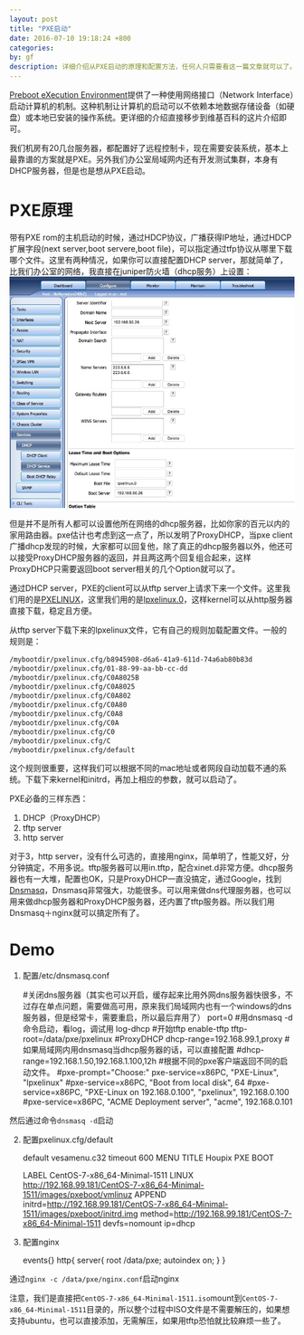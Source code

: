 ```yaml
---
layout: post
title: "PXE启动"
date: 2016-07-10 19:18:24 +800
categories: 
by: gf
description: 详细介绍从PXE启动的原理和配置方法，任何人只需要看这一篇文章就可以了。
---
```


[Preboot eXecution Environment](https://zh.wikipedia.org/wiki/%E9%A2%84%E5%90%AF%E5%8A%A8%E6%89%A7%E8%A1%8C%E7%8E%AF%E5%A2%83)提供了一种使用网络接口（Network Interface）启动计算机的机制。这种机制让计算机的启动可以不依赖本地数据存储设备（如硬盘）或本地已安装的操作系统。更详细的介绍直接移步到维基百科的这片介绍即可。

我们机房有20几台服务器，都配置好了远程控制卡，现在需要安装系统，基本上最靠谱的方案就是PXE。另外我们办公室局域网内还有开发测试集群，本身有DHCP服务器，但是也是想从PXE启动。

# PXE原理
带有PXE rom的主机启动的时候，通过HDCP协议，广播获得IP地址，通过HDCP扩展字段(next server,boot servere,boot file)，可以指定通过tfp协议从哪里下载哪个文件。这里有两种情况，如果你可以直接配置DHCP server，那就简单了，比我们办公室的网络，我直接在juniper防火墙（dhcp服务）上设置：
![防火墙设置pxe](/images/juniper-pxe.png)

但是并不是所有人都可以设置他所在网络的dhcp服务器，比如你家的百元以内的家用路由器。pxe估计也考虑到这一点了，所以发明了ProxyDHCP，当pxe client广播dhcp发现的时候，大家都可以回复他，除了真正的dhcp服务器以外，他还可以接受ProxyDHCP服务器的返回，并且两这两个回复组合起来，这样ProxyDHCP只需要返回boot server相关的几个Option就可以了。

通过DHCP server，PXE的client可以从tftp server上请求下来一个文件。这里我们用的是[PXELINUX](http://www.syslinux.org/wiki/index.php?title=PXELINUX)，这里我们用的是[lpxelinux.0](http://www.syslinux.org/wiki/index.php?title=PXELINUX#HTTP_and_FTP)，这样kernel可以从http服务器直接下载，稳定且方便。

从tftp server下载下来的lpxelinux文件，它有自己的规则加载配置文件。一般的规则是：

	/mybootdir/pxelinux.cfg/b8945908-d6a6-41a9-611d-74a6ab80b83d
 	/mybootdir/pxelinux.cfg/01-88-99-aa-bb-cc-dd
 	/mybootdir/pxelinux.cfg/C0A8025B
 	/mybootdir/pxelinux.cfg/C0A8025
 	/mybootdir/pxelinux.cfg/C0A802
 	/mybootdir/pxelinux.cfg/C0A80
 	/mybootdir/pxelinux.cfg/C0A8
 	/mybootdir/pxelinux.cfg/C0A
 	/mybootdir/pxelinux.cfg/C0
 	/mybootdir/pxelinux.cfg/C
 	/mybootdir/pxelinux.cfg/default

这个规则很重要，这样我们可以根据不同的mac地址或者网段自动加载不通的系统。下载下来kernel和initrd，再加上相应的参数，就可以启动了。

PXE必备的三样东西：

1. DHCP（ProxyDHCP）
2. tftp server
3. http server

对于3，http server，没有什么可选的，直接用nginx，简单明了，性能又好，分分钟搞定，不用多说。tftp服务器可以用in.tftp，配合xinet.d非常方便。dhcp服务器也有一大堆，配置也OK，只是ProxyDHCP一直没搞定，通过Google，找到[Dnsmasq](http://www.thekelleys.org.uk/dnsmasq/doc.html)，Dnsmasq非常强大，功能很多。可以用来做dns代理服务器，也可以用来做dhcp服务器和ProxyDHCP服务器，还内置了tftp服务器。所以我们用Dnsmasq＋nginx就可以搞定所有了。

# Demo

1. 配置/etc/dnsmasq.conf	

	#关闭dns服务器（其实也可以开启，缓存起来比用外网dns服务器快很多，不过存在单点问题，需要做高可用，原来我们局域网内也有一个windows的dns服务器，但是经常卡，需要重启，所以最后弃用了）
	port=0
	#用dnsmasq -d命令启动，看log，调试用
	log-dhcp
	#开始tftp
	enable-tftp
	tftp-root=/data/pxe/pxelinux
	#ProxyDHCP
	dhcp-range=192.168.99.1,proxy
	#如果局域网内用dnsmasq当dhcp服务器的话，可以直接配置
	#dhcp-range=192.168.1.50,192.168.1.100,12h
	#根据不同的pxe客户端返回不同的启动文件。
	#pxe-prompt="Choose:"
	pxe-service=x86PC, "PXE-Linux", "lpxelinux"
	#pxe-service=x86PC, "Boot from local disk", 64
	#pxe-service=x86PC, "PXE-Linux on 192.168.0.100", "pxelinux", 192.168.0.100
	#pxe-service=x86PC, "ACME Deployment server", "acme", 192.168.0.101

然后通过命令`dnsmasq -d`启动

2. 配置pxelinux.cfg/default

	default vesamenu.c32
	timeout 600
	MENU TITLE Houpix PXE BOOT

	LABEL CentOS-7-x86_64-Minimal-1511
	LINUX http://192.168.99.181/CentOS-7-x86_64-Minimal-1511/images/pxeboot/vmlinuz
	APPEND initrd=http://192.168.99.181/CentOS-7-x86_64-Minimal-1511/images/pxeboot/initrd.img method=http://192.168.99.181/CentOS-7-x86_64-Minimal-1511 devfs=nomount ip=dhcp

3. 配置nginx

	events{}
	http{
		server{
			root /data/pxe;
			autoindex on;
		}
	}

通过`nginx -c /data/pxe/nginx.conf`启动nginx

注意，我们是直接把`CentOS-7-x86_64-Minimal-1511.iso`mount到`CentOS-7-x86_64-Minimal-1511`目录的，所以整个过程中ISO文件是不需要解压的，如果想支持ubuntu，也可以直接添加，无需解压，如果用tftp恐怕就比较麻烦一些了。

